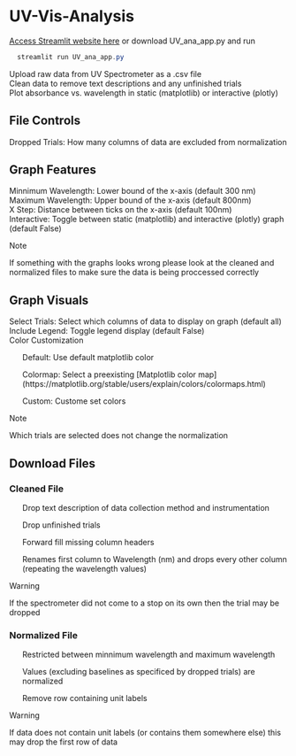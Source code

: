 # UV-Vis-Analysis
[Access Streamlit website here](https://uv-vis-analysis-uuozfjbh5atnrzf6lzvzla.streamlit.app/)
or download UV_ana_app.py and run 
```powershell
  streamlit run UV_ana_app.py
```

Upload raw data from UV Spectrometer as a .csv file <br> 
Clean data to remove text descriptions and any unfinished trials <br> 
Plot absorbance vs. wavelength in static (matplotlib) or interactive (plotly) 

## File Controls
Dropped Trials: How many columns of data are excluded from normalization <br> 

## Graph Features
Minnimum Wavelength: Lower bound of the x-axis (default 300 nm) <br> 
Maximum Wavelength: Upper bound of the x-axis  (default 800nm) <br> 
X Step: Distance between ticks on the x-axis  (default 100nm)<br> 
Interactive: Toggle between static (matplotlib) and interactive (plotly) graph (default False)

> [!NOTE]
> If something with the graphs looks wrong please look at the cleaned and normalized files to make sure the data is being proccessed correctly

## Graph Visuals
Select Trials: Select which columns of data to display on graph (default all) <br>
Include Legend: Toggle legend display (default False) <br> 
Color Customization
<ul> Default: Use default matplotlib color </ul>
<ul>
Colormap: Select a preexisting [Matplotlib color map](https://matplotlib.org/stable/users/explain/colors/colormaps.html) 
</ul>
<ul>Custom: Custome set colors </ul>

> [!NOTE]
> Which trials are selected does not change the normalization


## Download Files
### Cleaned File
<ul> Drop text description of data collection method and instrumentation </ul>
<ul> Drop unfinished trials </ul>
<ul> Forward fill missing column headers</ul>
<ul> Renames first column to Wavelength (nm) and drops every other column (repeating the wavelength values) </ul>

> [!WARNING]
> If the spectrometer did not come to a stop on its own then the trial may be dropped

### Normalized File
<ul> Restricted between minnimum wavelength and maximum wavelength</ul>
<ul> Values (excluding baselines as specificed by dropped trials) are normalized </ul>
<ul> Remove row containing unit labels </ul>

> [!WARNING]
> If data does not contain unit labels (or contains them somewhere else) this may drop the first row of data




